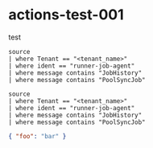 # actions-test-001

test

```kusto
source
| where Tenant == "<tenant_name>"
| where ident == "runner-job-agent"
| where message contains "JobHistory"
| where message contains "PoolSyncJob"
```

```csl
source
| where Tenant == "<tenant_name>"
| where ident == "runner-job-agent"
| where message contains "JobHistory"
| where message contains "PoolSyncJob"
```

```json
{ "foo": "bar" }
```
